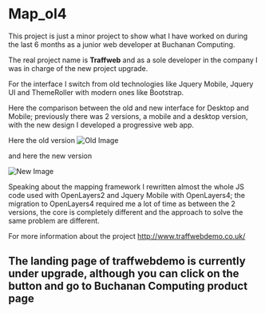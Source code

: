 # Map_ol4

This project is just a minor project to show what I have worked on during the last 6 months as a junior web developer at Buchanan Computing.


The real project name is **Traffweb** and as a sole developer in the company I was in charge of the new project upgrade.

For the interface I switch from old technologies like Jquery Mobile, Jquery UI and ThemeRoller with modern ones like Bootstrap.

Here the comparison between the old and new interface for Desktop and Mobile; previously there was 2 versions, a mobile and a desktop version, with the new design I developed a progressive web app.

Here the old version
![Old Image](https://user-images.githubusercontent.com/17096352/38583856-4a4104b0-3d0c-11e8-9930-bad8fa027843.png)

and here the new version

![New Image](https://user-images.githubusercontent.com/17096352/38583885-6683c32e-3d0c-11e8-8504-d76f4205522f.png)

Speaking about the mapping framework I rewritten almost the whole JS code used with OpenLayers2 and Jquery Mobile with OpenLayers4; the migration to OpenLayers4 required me a lot of time as between the 2 versions, the core is completely different and the approach to solve the same problem are different.

For more information about the project http://www.traffwebdemo.co.uk/

## The landing page of traffwebdemo is currently under upgrade, although you can click on the button and go to Buchanan Computing product page
